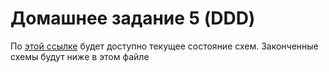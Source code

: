 # Домашнее задание 5 (DDD)

По [этой ссылке](https://drive.google.com/file/d/1nyrltnplceArRYOgFrTqsdGQGa1-Wv3C/view?usp=sharing) будет доступно текущее состояние схем. Законченные схемы будут ниже в этом файле
